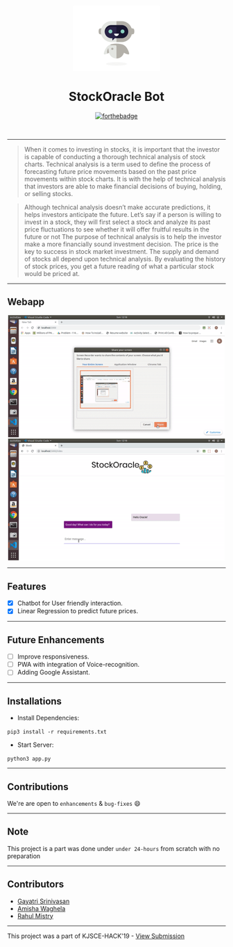 <div align="center">
  <img src="./assets/bot.gif" width="200px"></img>
  
 # StockOracle Bot
 
 [![forthebadge](https://forthebadge.com/images/badges/made-with-python.svg)](https://www.python.org/)
 
 <br>
 
</div> 


--------
> When it comes to investing in stocks, it is important that the investor is capable of conducting a thorough technical analysis of stock charts. Technical analysis is a term used to define the process of forecasting future price movements based on the past price movements within stock charts. It is with the help of technical analysis that investors are able to make financial decisions of buying, holding, or selling stocks.

> Although technical analysis doesn’t make accurate predictions, it helps investors anticipate the future. Let’s say if a person is willing to invest in a stock, they will first select a stock and analyze its past price fluctuations to see whether it will offer fruitful results in the future or not
The purpose of technical analysis is to help the investor make a more financially sound investment decision. The price is the key to success in stock market investment. The supply and demand of stocks all depend upon technical analysis. By evaluating the history of stock prices, you get a future reading of what a particular stock would be priced at.


-----------------------------------------------

## Webapp
<div align="center">
  <img src="./assets/1.gif" width="500px"></img>
  <br>
   <img src="./assets/2.gif" width="500px"></img>
</div>

-----------------------------------------------
  
## Features

- [x] Chatbot for User friendly interaction.
- [x] Linear Regression to predict future prices.

-----------------------------------------------

## Future Enhancements
- [ ] Improve responsiveness.
- [ ] PWA with integration of Voice-recognition.
- [ ] Adding Google Assistant.

-----------------------------------------------

## Installations
- Install Dependencies:
    
``` pip3 install -r requirements.txt ```
- Start Server:

``` python3 app.py ```

-----------------------------------------------

## Contributions

 We're are open to `enhancements` & `bug-fixes` :smile: 
 
-----------------------------------------------

## Note 

This project is a part was done under `under 24-hours` from scratch with no preparation

-----------------------------------------------

## Contributors

- [Gayatri Srinivasan](https://github.com/gayatri-01)
- [Amisha Waghela](https://github.com/amisha-w)
- [Rahul Mistry](https://github.com/rahulmistry33)

-----------------------------------------------

This project was a part of KJSCE-HACK'19 - [View Submission](https://devfolio.co/submissions/stockoracle-bot)


 



